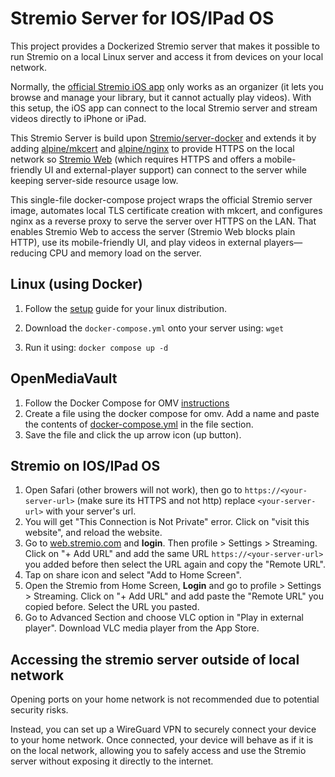 # Stremio Server for IOS/IPad OS
This project provides a Dockerized Stremio server that makes it possible to run Stremio on a local Linux server and access it from devices on your local network.

Normally, the [official Stremio iOS app](https://apps.apple.com/us/app/stremio-lite/id6741710156) only works as an organizer (it lets you browse and manage your library, but it cannot actually play videos). With this setup, the iOS app can connect to the local Stremio server and stream videos directly to iPhone or iPad.

This Stremio Server is build upon [Stremio/server-docker](https://github.com/Stremio/server-docker) and extends it by adding [alpine/mkcert](https://github.com/alpine-docker/multi-arch-docker-images) and [alpine/nginx](https://github.com/nginx/docker-nginx) to provide HTTPS on the local network so [Stremio Web](https://web.stremio.com/) (which requires HTTPS and offers a mobile-friendly UI and external-player support) can connect to the server while keeping server-side resource usage low.

This single-file docker-compose project wraps the official Stremio server image, automates local TLS certificate creation with mkcert, and configures nginx as a reverse proxy to serve the server over HTTPS on the LAN. That enables Stremio Web to access the server (Stremio Web blocks plain HTTP), use its mobile-friendly UI, and play videos in external players—reducing CPU and memory load on the server.

## Linux (using Docker) 
1. Follow the [setup](https://docs.docker.com/engine/install) guide for your linux distribution.

2. Download the `docker-compose.yml` onto your server using: 
`wget `

3. Run it using:
`docker compose up -d`

## OpenMediaVault 

1. Follow the Docker Compose for OMV [instructions](https://wiki.omv-extras.org/doku.php?id=omv6:omv6_plugins:docker_compose)
2. Create a file using the docker compose for omv. Add a name and paste the contents of [docker-compose.yml]() in the file section.
3. Save the file and click the up arrow icon (up button).

## Stremio on IOS/IPad OS
1. Open Safari (other browers will not work), then go to `https://<your-server-url>` (make sure its HTTPS and not http) replace `<your-server-url>` with your server's url.
2. You will get "This Connection is Not Private" error. Click on "visit this website", and reload the website.
3. Go to [web.stremio.com](https://web.stremio.com) and **login**. Then profile > Settings > Streaming. Click on "+ Add URL" and add the same URL `https://<your-server-url>` you added before then select the URL again and copy the "Remote URL". 
4. Tap on share icon and select "Add to Home Screen".
5. Open the Stremio from Home Screen, **Login** and go to profile > Settings > Streaming. Click on "+ Add URL" and add paste the "Remote URL" you copied before. Select the URL you pasted. 
6. Go to Advanced Section and choose VLC option in "Play in external player". Download VLC media player from the App Store.

## Accessing the stremio server outside of local network
Opening ports on your home network is not recommended due to potential security risks.

Instead, you can set up a WireGuard VPN to securely connect your device to your home network. Once connected, your device will behave as if it is on the local network, allowing you to safely access and use the Stremio server without exposing it directly to the internet.








